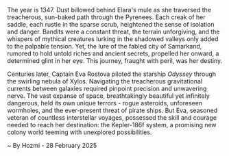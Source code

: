 
The year is 1347.  Dust billowed behind Elara's mule as she traversed the treacherous, sun-baked path through the Pyrenees.  Each creak of her saddle, each rustle in the sparse scrub, heightened the sense of isolation and danger.  Bandits were a constant threat, the terrain unforgiving, and the whispers of mythical creatures lurking in the shadowed valleys only added to the palpable tension.  Yet, the lure of the fabled city of Samarkand, rumored to hold untold riches and ancient secrets, propelled her onward, a determined glint in her eye.  This journey, fraught with peril, was her destiny.

Centuries later, Captain Eva Rostova piloted the starship *Odyssey* through the swirling nebula of Xylos.  Navigating the treacherous gravitational currents between galaxies required pinpoint precision and unwavering nerve.  The vast expanse of space, breathtakingly beautiful yet infinitely dangerous, held its own unique terrors - rogue asteroids, unforeseen wormholes, and the ever-present threat of pirate ships. But Eva, seasoned veteran of countless interstellar voyages, possessed the skill and courage needed to reach her destination: the Kepler-186f system, a promising new colony world teeming with unexplored possibilities.

~ By Hozmi - 28 February 2025
